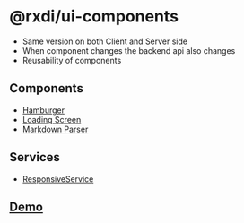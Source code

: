 # @rxdi/ui-components


* Same version on both Client and Server side
* When component changes the backend api also changes
* Reusability of components

## Components

* [Hamburger](/src/hamburger/README.md)
* [Loading Screen](/src/loading-screen/README.md)
* [Markdown Parser](/src/markdown-reader/README.md)


## Services

* [ResponsiveService](/src/services/responsive/README.md)


## [Demo](https://rxdi.github.io/ui-components/)